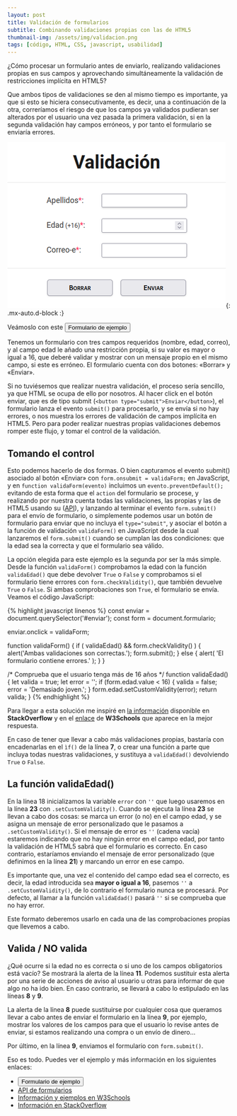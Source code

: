 ```yaml
---
layout: post
title: Validación de formularios
subtitle: Combinando validaciones propias con las de HTML5
thumbnail-img: /assets/img/validacion.png
tags: [código, HTML, CSS, javascript, usabilidad]
---
```

¿Cómo procesar un formulario antes de enviarlo, realizando validaciones propias en sus campos y aprovechando simultáneamente la validación de restricciones implícita en HTML5?

Que ambos tipos de validaciones se den al mismo tiempo es importante, ya que si esto se hiciera consecutivamente, es decir, una a continuación de la otra, correríamos el riesgo de que los campos ya validados pudieran ser alterados por el usuario una vez pasada la primera validación, si en la segunda validación hay campos erróneos, y por tanto el formulario se enviaría errores.

![Validación](/assets/img/validacion.png){: .mx-auto.d-block :}

Veámoslo con este [<button>Formulario de ejemplo</button>](https://javguerra.github.io/02-bootcamp-fs-javascript/validacion.html)

Tenemos un formulario con tres campos requeridos (nombre, edad, correo), y al campo edad le añado una restricción propia, si su valor es mayor o igual a 16, que deberé validar y mostrar con un mensaje propio en el mismo campo, si este es erróneo. El formulario cuenta con dos botones: «Borrar» y «Enviar».

Si no tuviésemos que realizar nuestra validación, el proceso sería sencillo, ya que HTML se ocupa de ello por nosotros. Al hacer click en el botón enviar, que es de tipo submit (```<button type="submit">Enviar</button>```), el formulario lanza el evento ```submit()``` para procesarlo, y se envía si no hay errores, o nos muestra los errores de validación de campos implícita en HTML5. Pero para poder realizar nuestras propias validaciones debemos romper este flujo, y tomar el control de la validación.

## Tomando el control

Esto podemos hacerlo de dos formas. O bien capturamos el evento submit() asociado al botón «Enviar» con ```form.onsubmit = validaForm;``` en JavaScript, y en ```function validaForm(evento)``` incluimos un ```evento.preventDefault();``` evitando de esta forma que el ```action``` del formulario se procese, y realizando por nuestra cuenta todas las validaciones, las propias y las de HTML5 usando su ([API](https://www.w3.org/TR/html5/forms.html#the-constraint-validation-api)), y lanzando al terminar el evento ```form.submit()``` para el envío de formulario, o simplemente podemos usar un botón de formulario para enviar que no incluya el ```type="submit"```, y asociar el botón a la función de validación ```validaForm()``` en JavaScript desde la cual lanzaremos el ```form.submit()``` cuando se cumplan las dos condiciones: que la edad sea la correcta y que el formulario sea válido.

La opción elegida para este ejemplo es la segunda por ser la más simple. Desde la función ```validaForm()``` comprobamos la edad con la función ```validaEdad()``` que debe devolver ```True``` o ```False``` y comprobamos si el formulario tiene errores con ```form.checkValidity()```, que también devuelve ```True``` o ```False```. Si ambas comprobaciones son ```True```, el formulario se envía. Veamos el código JavaScript:

{% highlight javascript linenos %}
const enviar = document.querySelector('#enviar');
const form   = document.formulario;

enviar.onclick = validaForm;

function validaForm() {
  if ( validaEdad() && form.checkValidity() ) {
    alert('Ambas validaciones son correctas.');
    form.submit();
  } else {
    alert( 'El formulario contiene errores.' );
  }
}

/* Comprueba que el usuario tenga más de 16 años */
function validaEdad() {
  let valida = true;
  let error  = '';
  if (form.edad.value < 16) {
      valida = false;
      error  = 'Demasiado joven.';
  }
  form.edad.setCustomValidity(error);
  return valida;
}
{% endhighlight %}

Para llegar a esta solución me inspiré en [la información](https://stackoverflow.com/questions/45789010/how-to-use-html-form-checkvalidity) disponible en **StackOverflow** y en el [enlace](https://www.w3schools.com/js/js_validation_api.asp) de **W3Schools** que aparece en la mejor respuesta.

En caso de tener que llevar a cabo más validaciones propias, bastaría con encadenarlas en el ```ìf()``` de la línea **7**, o crear una función a parte que incluya todas nuestras validaciones, y sustituya a ```validaEdad()``` devolviendo ```True``` o ```False```.

## La función validaEdad()

En la línea 18 inicializamos la variable ```error``` con ```''``` que luego usaremos en la línea **23** con ```.setCustomValidity()```. Cuando se ejecuta la línea **23** se llevan a cabo dos cosas: se marca un error (o no) en el campo edad, y se asigna un mensaje de error personalizado que le pasamos a ```.setCustomValidity()```. Si el mensaje de error es ```''``` (cadena vacía) estaremos indicando que no hay ningún error en el campo edad, por tanto la validación de HTML5 sabrá que el formulario es correcto. En caso contrario, estaríamos enviando el mensaje de error personalizado (que definimos en la línea **21**) y marcando un error en ese campo. 

Es importante que, una vez el contenido del campo edad sea el correcto, es decir, la edad introducida sea **mayor o igual a 16**, pasemos ```''``` a ```.setCustomValidity()```, de lo contrario el formulario nunca se procesará. Por defecto, al llamar a la función ```validaEdad()``` pasará ```''``` si se comprueba que no hay error.

Este formato deberemos usarlo en cada una de las comprobaciones propias que llevemos a cabo.

## Valida / NO valida

¿Qué ocurre si la edad no es correcta o si uno de los campos obligatorios está vacío? Se mostrará la alerta de la línea **11**. Podemos sustituir esta alerta por una serie de acciones de aviso al usuario u otras para informar de que algo no ha ido bien. En caso contrario, se llevará a cabo lo estipulado en las líneas **8** y **9**.

La alerta de la línea **8** puede sustituirse por cualquier cosa que queramos llevar a cabo antes de enviar el formulario en la línea **9**, por ejemplo, mostrar los valores de los campos para que el usuario lo revise antes de enviar, si estamos realizando una compra o un envío de dinero...

Por último, en la línea **9**, enviamos el formulario con ```form.submit()```.

Eso es todo. Puedes ver el ejemplo y más información en los siguientes enlaces:

* [<button>Formulario de ejemplo</button>](https://javguerra.github.io/02-bootcamp-fs-javascript/validacion.html)
* [API de formularios](https://www.w3.org/TR/html5/forms.html#the-constraint-validation-api)
* [Información y ejemplos en W3Schools](https://www.w3schools.com/js/js_validation_api.asp)
* [Información en StackOverflow](https://stackoverflow.com/questions/45789010/how-to-use-html-form-checkvalidity)




